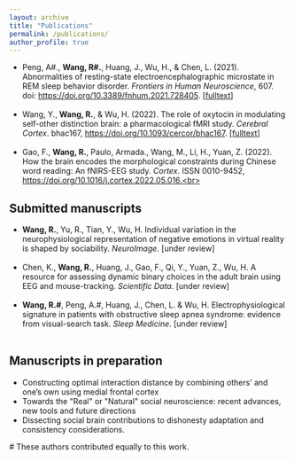 ```yaml
---
layout: archive
title: "Publications"
permalink: /publications/
author_profile: true
---
```


- Peng, A#., **Wang, R#.**, Huang, J., Wu, H., & Chen, L. (2021). Abnormalities of resting-state electroencephalographic microstate in REM sleep behavior disorder. *Frontiers in Human Neuroscience*, 607. doi: https://doi.org/10.3389/fnhum.2021.728405. [[fulltext](/files/MS_rsEEG_REM.pdf)]<br><br>
- Wang, Y., **Wang, R.**, & Wu, H. (2022). The role of oxytocin in modulating self-other distinction brain: a pharmacological fMRI study. *Cerebral Cortex*. bhac167, https://doi.org/10.1093/cercor/bhac167. [[fulltext](/files/CC_OT_face.pdf)]<br><br>
- Gao, F., **Wang, R.**, Paulo, Armada., Wang, M., Li, H., Yuan, Z. (2022). How the brain encodes the morphological constraints during Chinese word reading: An fNIRS-EEG study. *Cortex*. ISSN 0010-9452, https://doi.org/10.1016/j.cortex.2022.05.016.<br><br>


## Submitted manuscripts

- **Wang, R.**, Yu, R., Tian, Y., Wu, H. Individual variation in the neurophysiological representation of negative emotions in virtual reality is shaped by sociability. *NeuroImage*. [under review]<br><br>
- Chen, K., **Wang, R.**, Huang, J., Gao, F., Qi, Y., Yuan, Z., Wu, H. A resource for assessing dynamic binary choices in the adult brain using EEG and mouse-tracking. *Scientific Data*. [under review]<br><br>
- **Wang, R.#**, Peng, A.#, Huang, J., Chen, L. & Wu, H. Electrophysiological signature in patients with obstructive sleep apnea syndrome: evidence from visual-search task. *Sleep Medicine*. [under review]<br><br>



## Manuscripts in preparation
 
- Constructing optimal interaction distance by combining others’ and one’s own using medial frontal cortex
- Towards the "Real" or "Natural" social neuroscience: recent advances, new tools and future directions
- Dissecting social brain contributions to dishonesty adaptation and consistency considerations.

\# These authors contributed equally to this work.<br>

